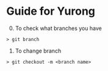 # Guide for Yurong
0. To check what branches you have
```
> git branch
```
1. To change branch  
```
> git checkout -m <branch name>
```
